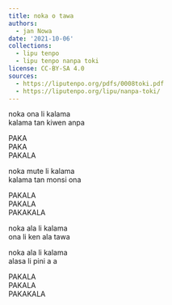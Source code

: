 ```yaml
---
title: noka o tawa
authors:
  - jan Nowa
date: '2021-10-06'
collections:
  - lipu tenpo
  - lipu tenpo nanpa toki
license: CC-BY-SA 4.0
sources:
  - https://liputenpo.org/pdfs/0008toki.pdf
  - https://liputenpo.org/lipu/nanpa-toki/
---
```


noka ona li kalama  
kalama tan kiwen anpa

PAKA  
PAKA  
PAKALA

noka mute li kalama  
kalama tan monsi ona

PAKALA  
PAKALA  
PAKAKALA

noka ala li kalama  
ona li ken ala tawa

noka ala li kalama  
alasa li pini a a

PAKALA  
PAKALA  
PAKAKALA
